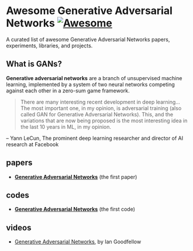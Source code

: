 # Awesome Generative Adversarial Networks  [![Awesome](https://cdn.rawgit.com/sindresorhus/awesome/d7305f38d29fed78fa85652e3a63e154dd8e8829/media/badge.svg)](https://github.com/jtoy/awesome)

A curated list of awesome Generative Adversarial Networks papers, experiments, libraries, and projects.

## What is GANs?

**Generative adversarial networks** are a branch of unsupervised machine learning, implemented by a system of two neural networks competing against each other in a zero-sum game framework.



> There are many interesting recent development in deep learning... The most important one, in my opinion, is adversarial training (also called GAN for Generative Adversarial Networks). This, and the variations that are now being proposed is the most interesting idea in the last 10 years in ML, in my opinion.

– Yann LeCun, The prominent deep learning researcher and director of AI research at Facebook

## papers

- [**Generative Adversarial Networks**](https://arxiv.org/abs/1406.2661) (the first paper)

## codes

- [**Generative Adversarial Networks**](https://github.com/goodfeli/adversarial) (the first code)

## videos

- [Generative Adversarial Networks](https://channel9.msdn.com/Events/Neural-Information-Processing-Systems-Conference/Neural-Information-Processing-Systems-Conference-NIPS-2016/Generative-Adversarial-Networks), by Ian Goodfellow
